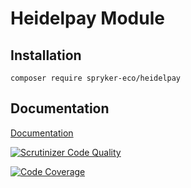 # Heidelpay Module

## Installation

```
composer require spryker-eco/heidelpay
```

## Documentation

[Documentation](https://academy.spryker.com/developing_with_spryker/industry_partner_integration/integration_payment_heidelpay.html)

[![Scrutinizer Code Quality](https://scrutinizer-ci.com/g/spryker-eco/heidelpay/badges/quality-score.png?b=dev)](https://scrutinizer-ci.com/g/spryker-eco/heidelpay/?branch=dev)

[![Code Coverage](https://scrutinizer-ci.com/g/spryker-eco/heidelpay/badges/coverage.png?b=feature%2FECO-442-functional-tests-3)](https://scrutinizer-ci.com/g/spryker-eco/heidelpay/?branch=feature%2FECO-442-functional-tests-3)